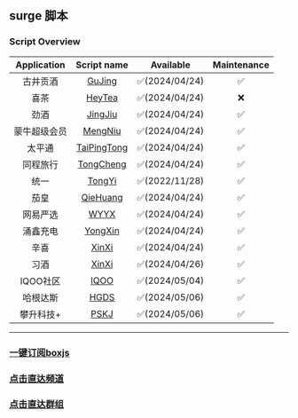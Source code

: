 ## surge 脚本
### Script Overview

|  Application   |                                    Script name                                    |   Available   | Maintenance |
|:--------------:|:---------------------------------------------------------------------------------:|:-------------:|:-----------:|
|    古井贡酒    |        [GuJing](https://github.com/xzxxn777/Surge/blob/main/Script/GuJing)        | ✅(2024/04/24) |      ✅      |
|    喜茶     |        [HeyTea](https://github.com/xzxxn777/Surge/blob/main/Script/HeyTea)        | ✅(2024/04/24) |      ❌      |
|   劲酒    |       [JingJiu](https://github.com/xzxxn777/Surge/blob/main/Script/JingJiu)       | ✅(2024/04/24) |      ✅      |
|   蒙牛超级会员    |       [MengNiu](https://github.com/xzxxn777/Surge/blob/main/Script/MengNiu)       | ✅(2024/04/24) |      ✅      |
| 太平通 |   [TaiPingTong](https://github.com/xzxxn777/Surge/blob/main/Script/TaiPingTong)   | ✅(2024/04/24) |      ✅      |
|     同程旅行     |     [TongCheng](https://github.com/xzxxn777/Surge/blob/main/Script/TongCheng)     | ✅(2024/04/24) |      ✅      |
|    统一     |        [TongYi](https://github.com/xzxxn777/Surge/blob/main/Script/TongYi)        | ✅(2022/11/28) |      ✅      |
|    茄皇     | [QieHuang](https://github.com/xzxxn777/Surge/blob/main/Script/TongYi/QieHuang.js) | ✅(2024/04/24) |      ✅️      |
|      网易严选      |          [WYYX](https://github.com/xzxxn777/Surge/blob/main/Script/WYYX)          | ✅(2024/04/24) |      ✅️      |
|      涌鑫充电      |       [YongXin](https://github.com/xzxxn777/Surge/blob/main/Script/YongXin)       | ✅(2024/04/24) |      ✅️      |
|      辛喜      |         [XinXi](https://github.com/xzxxn777/Surge/blob/main/Script/XinXi)         | ✅(2024/04/24) |      ✅️      |
|      习酒      |         [XinXi](https://github.com/xzxxn777/Surge/blob/main/Script/XiJiu)         | ✅(2024/04/26) |      ✅️      |
|      IQOO社区      |         [IQOO](https://github.com/xzxxn777/Surge/blob/main/Script/IQOO)          | ✅(2024/05/04) |      ✅️      |
|      哈根达斯      |         [HGDS](https://github.com/xzxxn777/Surge/blob/main/Script/HGDS)          | ✅(2024/05/06) |      ✅️      |
|      攀升科技+      |         [PSKJ](https://github.com/xzxxn777/Surge/blob/main/Script/PSKJ)          | ✅(2024/05/06) |      ✅️      |

------
### [一键订阅boxjs](http://boxjs.com/#/sub/add/https://raw.githubusercontent.com/xzxxn777/Surge/main/xzxxn.json)
### [点击直达频道](https://t.me/xzxxn777)
### [点击直达群组](https://t.me/xzxxn7777)
